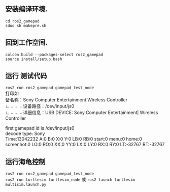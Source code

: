 ## 安装编译环境.
`cd ros2_gamepad`  
`sduo sh makepre.sh`  
## 回到工作空间.
`colcon build --packages-select ros2_gamepad`   
`source install/setup.bash` 
## 运行 测试代码
`ros2 run ros2_gamepad gamepad_test_node`     
打印如  
备名称：Sony Computer Entertainment Wireless Controller   
  ∟﹣﹣﹣设备路径：/dev/input/js0  
  ∟﹣﹣﹣详细信息：USB DEVICE: Sony Computer Entertainment| Wireless Controller   

first gamepad id is /dev/input/js0  
decode type: Sony  
Time:13042232 A:0 B:0 X:0 Y:0 LB:0 RB:0 start:0 menu:0 home:0 screenhot:0 LO:0 RO:0 XX:0      YY:0      LX:0      LY:0      RX:0      RY:0      LT:-32767 RT:-32767   
## 运行海龟控制
`ros2 run ros2_gamepad gamepad_test_node`        
`ros2 run turtlesim turtlesim_node` 或 `ros2 launch turtlesim multisim.launch.py`   
